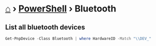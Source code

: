 # [⌂](../README.md) › [PowerShell](../README.md#powershell) › Bluetooth

## List all bluetooth devices
```powershell
Get-PnpDevice -Class Bluetooth | where HardwareID -Match "\\DEV_"
```